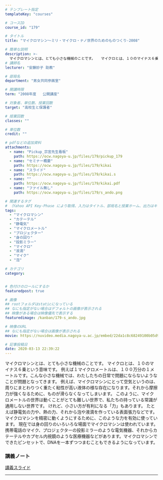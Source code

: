 ```yaml
---
# テンプレート指定
templateKey: "courses"

# コースID
course_id: "179"

# タイトル
title: "マイクロマシン〜ミリ・マイクロ・ナノ世界のためのものつくり-2008"

# 簡単な説明
description: >-
  マイクロマシンとは、とても小さな機械のことです。 　マイクロとは、１０のマイナス６乗という意味です。  　例えば１マイクロメートルは、１００万分の１メートルです。こんな小さな機械では、わたしたちの日常で問題にならないようなことが問題となってきます。 　例えば、マイクロマシンにとって空気というのは、周りにまとわりつく重たく粘性が高い液体の様な存在になります。それから摩擦力が強くなるために ....
# 講師名
lecturer: "安藤妙子 助教"

# 部局名
department: "男女共同参画室"

# 開講時限
term: "2008年度	公開講座"

# 対象者、単位数、授業回数
target: "高校生と保護者"

# 授業回数
classes: ""

# 単位数
credit: ""

# pdfなどの追加資料
attachments:
  - name: "Pickup_宗宮先生看板" 
    path: https://ocw.nagoya-u.jp/files/179/pickup_179
  - name: "セミナー概要" 
    path: https://ocw.nagoya-u.jp/files/179/kikai
  - name: "スライド" 
    path: https://ocw.nagoya-u.jp/files/179/kikai.s
  - name: "" 
    path: https://ocw.nagoya-u.jp/files/179/kikai.pdf
  - name: "ファイル無し" 
    path: https://ocw.nagoya-u.jp/files/179/s_ando.png

# 関連するタグ
# （Yahoo API Key-Phase により取得。入力はタイトル、部局名と授業ホーム、出力はキーフレーズ（tags））
tags:
  - "マイクロマシン"
  - "カテーテル"
  - "静電気"
  - "マイクロメートル"
  - "プロジェクター"
  - "身の回り"
  - "投影ミラー"
  - "マイクロ"
  - "液滴"
  - "マイク"
  - "泡"

# カテゴリ
category:


# 色付けのロールにするか
featuredpost: true

# 画像
## rootフォルダはstaticになっている
## なにも指定がない場合はデフォルトの画像が表示される
## 映像がある場合は映像優先で表示する
featuredimage: /kanban/179-s_ando.jpg

# 映像のURL
## なにも指定がない場合は画像が表示される
movie: https://nuvideo.media.nagoya-u.ac.jp/embed/22da1c8c68249100b05d9c602ed8664117c2927e

# 記事投稿日
date: 2020-03-13 22:39:22
---
```


マイクロマシンとは、とても小さな機械のことです。 マイクロとは、１０のマイナス６乗という意味です。 例えば１マイクロメートルは、１００万分の１メートルです。こんな小さな機械では、わたしたちの日常で問題にならないようなことが問題となってきます。  例えば、マイクロマシンにとって空気というのは、周りにまとわりつく重たく粘性が高い液体の様な存在になります。それから摩擦力が強くなるために、ものが滑らなくなってしまいます。  このように、マイクロメートルの世界は動くことがとても難しい世界で、私たちの持っている常識が通用しない世界です。  けれど、小さい方が有利になる「力」もあります。 たとえば静電気の力や、熱の力、それから泡や液滴を作っている表面張力などです。マイクロマシンを精密に動くようにするために、このような力を有効に使っています。  現在では身の回りのいろいろな場面でマイクロマシンは使われています。 携帯電話のマイク、プロジェクターの投影ミラーのような電気機器、それからカテーテルやカプセル内視鏡のような医療機器などがあります。マイクロマシンでできたピンセットで、DNAを一本ずつつまむこともできるようになっています。














### 講義ノート

[講義スライド](https://ocw.nagoya-u.jp/files/179/kikai.pdf) 











-----